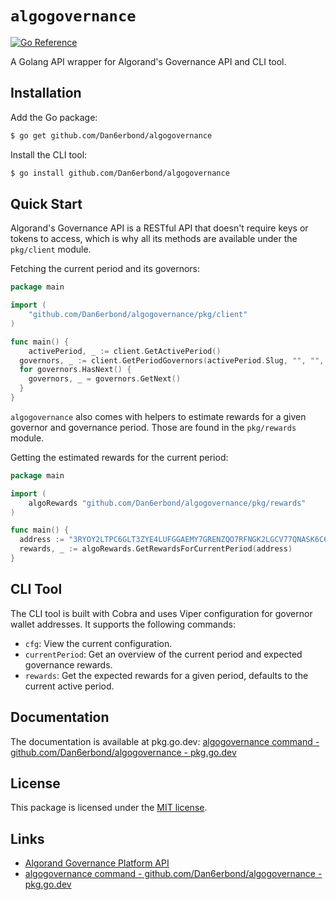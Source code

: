 # `algogovernance`

[![Go Reference](https://pkg.go.dev/badge/github.com/Dan6erbond/algogovernance.svg)](https://pkg.go.dev/github.com/Dan6erbond/algogovernance)

A Golang API wrapper for Algorand's Governance API and CLI tool.

## Installation

Add the Go package:

```bash
$ go get github.com/Dan6erbond/algogovernance
```

Install the CLI tool:

```bash
$ go install github.com/Dan6erbond/algogovernance
```

## Quick Start

Algorand's Governance API is a RESTful API that doesn't require keys or tokens to access, which is why all its methods are available under the `pkg/client` module.

Fetching the current period and its governors:

```go
package main

import (
	"github.com/Dan6erbond/algogovernance/pkg/client"
)

func main() {
	activePeriod, _ := client.GetActivePeriod()
  governors, _ := client.GetPeriodGovernors(activePeriod.Slug, "", "", "", "cursor", "", "", "")
  for governors.HasNext() {
    governors, _ = governors.GetNext()
  }
}
```

`algogovernance` also comes with helpers to estimate rewards for a given governor and governance period. Those are found in the `pkg/rewards` module.

Getting the estimated rewards for the current period:

```go
package main

import (
	algoRewards "github.com/Dan6erbond/algogovernance/pkg/rewards"
)

func main() {
  address := "3RYOY2LTPC6GLT3ZYE4LUFGGAEMY7GRENZQO7RFNGK2LGCV77QNASK6C6Y"
  rewards, _ := algoRewards.GetRewardsForCurrentPeriod(address)
}
```

## CLI Tool

The CLI tool is built with Cobra and uses Viper configuration for governor wallet addresses. It supports the following commands:

- `cfg`: View the current configuration.
- `currentPeriod`: Get an overview of the current period and expected governance rewards.
- `rewards`: Get the expected rewards for a given period, defaults to the current active period.

## Documentation

The documentation is available at pkg.go.dev: [algogovernance command - github.com/Dan6erbond/algogovernance - pkg.go.dev](https://pkg.go.dev/github.com/Dan6erbond/algogovernance)

## License

This package is licensed under the [MIT license](./LICENSE).

## Links

- [Algorand Governance Platform API](https://governance.algorand.foundation/api/documentation)
- [algogovernance command - github.com/Dan6erbond/algogovernance - pkg.go.dev](https://pkg.go.dev/github.com/Dan6erbond/algogovernance)
